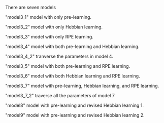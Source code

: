 There are seven models

"model3_1"
model with only pre-learning.

"model3_2"
model with only Hebbian learning.

"model3_3"
model with only RPE learning.

"model3_4"
model with both pre-learning and Hebbian learning.

"model3_4_2"
tranverse the parameters in model 4.

"model3_5"
model with both pre-learning and RPE learning.

"model3_6"
model with both Hebbian learning and RPE learning.

"model3_7"
model with pre-learning, Hebbian learning, and RPE learning.

"model3_7_2"
traverse all the parameters of model 7

"model8"
model with pre-learning and revised Hebbian learning 1.

"model9"
model with pre-learning and revised Hebbian learning 2.

